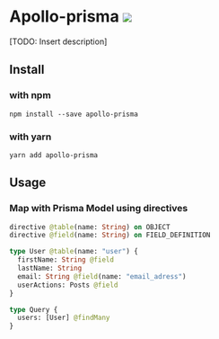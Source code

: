 # Apollo-prisma ![](https://github.com/LucM/apollo-prisma/workflows/CI/badge.svg)

[TODO: Insert description]


## Install

### with npm

```
npm install --save apollo-prisma
```

### with yarn

```
yarn add apollo-prisma
```

## Usage

### Map with Prisma Model using directives

```graphql
directive @table(name: String) on OBJECT
directive @field(name: String) on FIELD_DEFINITION

type User @table(name: "user") {
  firstName: String @field
  lastName: String
  email: String @field(name: "email_adress")
  userActions: Posts @field
}

type Query {
  users: [User] @findMany
}
```
